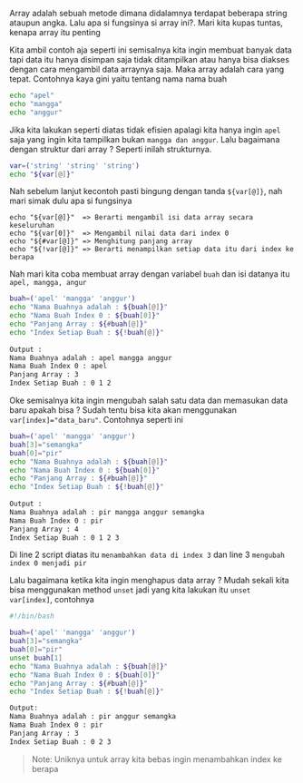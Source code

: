 Array adalah sebuah metode dimana didalamnya terdapat beberapa string ataupun angka. Lalu apa si fungsinya si array ini?. Mari kita kupas tuntas, kenapa array itu penting

Kita ambil contoh aja seperti ini semisalnya kita ingin membuat banyak data tapi data itu hanya disimpan saja tidak ditampilkan atau hanya bisa diakses dengan cara mengambil data arraynya saja. Maka array adalah cara yang tepat. Contohnya kaya gini yaitu tentang nama nama buah 

```bash
echo "apel"
echo "mangga"
echo "anggur"
```

Jika kita lakukan seperti diatas tidak efisien apalagi kita hanya ingin `apel` saja yang ingin kita tampilkan bukan `mangga dan anggur`. Lalu bagaimana dengan struktur dari array ? Seperti inilah strukturnya.

```bash
var=('string' 'string' 'string')
echo "${var[@]}"
```
Nah sebelum lanjut kecontoh pasti bingung dengan tanda `${var[@]}`, nah mari simak dulu apa si fungsinya 

```
echo "${var[@]}"  => Berarti mengambil isi data array secara keseluruhan
echo "${var[0]}"  => Mengambil nilai data dari index 0
echo "${#var[@]}" => Menghitung panjang array
echo "${!var[@]}" => Berarti menampilkan setiap data itu dari index ke berapa
```

Nah mari kita coba membuat array dengan variabel `buah` dan isi datanya itu `apel, mangga, angur`

```bash
buah=('apel' 'mangga' 'anggur')
echo "Nama Buahnya adalah : ${buah[@]}"
echo "Nama Buah Index 0 : ${buah[0]}"
echo "Panjang Array : ${#buah[@]}"
echo "Index Setiap Buah : ${!buah[@]}"
 
Output :
Nama Buahnya adalah : apel mangga anggur
Nama Buah Index 0 : apel
Panjang Array : 3
Index Setiap Buah : 0 1 2
```

Oke semisalnya kita ingin mengubah salah satu data dan memasukan data baru apakah bisa ? Sudah tentu bisa kita akan menggunakan `var[index]="data_baru"`. Contohnya seperti ini

```bash
buah=('apel' 'mangga' 'anggur')
buah[3]="semangka"
buah[0]="pir"
echo "Nama Buahnya adalah : ${buah[@]}"
echo "Nama Buah Index 0 : ${buah[0]}"
echo "Panjang Array : ${#buah[@]}"
echo "Index Setiap Buah : ${!buah[@]}"
 
Output :
Nama Buahnya adalah : pir mangga anggur semangka
Nama Buah Index 0 : pir
Panjang Array : 4
Index Setiap Buah : 0 1 2 3
```
Di line 2 script diatas itu `menambahkan data di index 3` dan line 3 `mengubah index 0 menjadi pir`

Lalu bagaimana ketika kita ingin menghapus data array ? Mudah sekali kita bisa menggunakan method `unset` jadi yang kita lakukan itu `unset var[index]`, contohnya 

```bash
#!/bin/bash

buah=('apel' 'mangga' 'anggur')
buah[3]="semangka"
buah[0]="pir"
unset buah[1]
echo "Nama Buahnya adalah : ${buah[@]}"
echo "Nama Buah Index 0 : ${buah[0]}"
echo "Panjang Array : ${#buah[@]}"
echo "Index Setiap Buah : ${!buah[@]}"

Output:
Nama Buahnya adalah : pir anggur semangka
Nama Buah Index 0 : pir
Panjang Array : 3
Index Setiap Buah : 0 2 3
```
> Note: Uniknya untuk array kita bebas ingin menambahkan index ke berapa 

